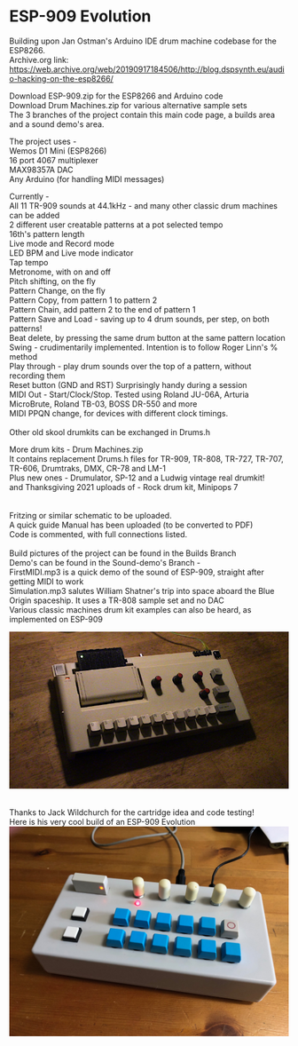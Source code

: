 # ESP-909 Evolution
Building upon Jan Ostman's Arduino IDE drum machine codebase for the ESP8266. <br>
Archive.org link:<br>
https://web.archive.org/web/20190917184506/http://blog.dspsynth.eu/audio-hacking-on-the-esp8266/ <br>

Download ESP-909.zip for the ESP8266 and Arduino code <br>
Download Drum Machines.zip for various alternative sample sets <br>
The 3 branches of the project contain this main code page, a builds area and a sound demo's area.
<br>

The project uses - <br>
Wemos D1 Mini (ESP8266) <br>
16 port 4067 multiplexer <br>
MAX98357A DAC <br>
Any Arduino (for handling MIDI messages) <br>


Currently - <br>
All 11 TR-909 sounds at 44.1kHz - and many other classic drum machines can be added <br>
2 different user creatable patterns at a pot selected tempo <br>
16th's pattern length <br>
Live mode and Record mode  <br>
LED BPM and Live mode indicator <br>
Tap tempo <br>
Metronome, with on and off <br>
Pitch shifting, on the fly <br>
Pattern Change, on the fly <br>
Pattern Copy, from pattern 1 to pattern 2 <br>
Pattern Chain, add pattern 2 to the end of pattern 1 <br>
Pattern Save and Load - saving up to 4 drum sounds, per step, on both patterns! <br>
Beat delete, by pressing the same drum button at the same pattern location <br>
Swing - crudimentarily implemented. Intention is to follow Roger Linn's % method <br>
Play through - play drum sounds over the top of a pattern, without recording them <br>
Reset button (GND and RST) Surprisingly handy during a session <br>
MIDI Out - Start/Clock/Stop. Tested using Roland JU-06A, Arturia MicroBrute, Roland TB-03, BOSS DR-550 and more<br>
MIDI PPQN change, for devices with different clock timings. <br> 
<br>
Other old skool drumkits can be exchanged in Drums.h <br>


More drum kits - Drum Machines.zip <br>
It contains replacement Drums.h files for TR-909, TR-808, TR-727, TR-707, TR-606, Drumtraks, DMX, CR-78 and LM-1 <br>
Plus new ones - Drumulator, SP-12 and a Ludwig vintage real drumkit! <br>
and Thanksgiving 2021 uploads of - Rock drum kit, Minipops 7 <br>
<br>
<br>
Fritzing or similar schematic to be uploaded. <br>
A quick guide Manual has been uploaded (to be converted to PDF) <br>
Code is commented, with full connections listed. <br>
<br> Build pictures of the project can be found in the Builds Branch<br>
Demo's can be found in the Sound-demo's Branch - <br>
FirstMIDI.mp3 is a quick demo of the sound of ESP-909, straight after getting MIDI to work <br>
Simulation.mp3 salutes William Shatner's trip into space aboard the Blue Origin spaceship. It uses a TR-808 sample set and no DAC<br>
Various classic machines drum kit examples can also be heard, as implemented on ESP-909 <br>


<img src ="./ESP-909_s.JPG" raw=true />
<br> <br>


Thanks to Jack Wildchurch for the cartridge idea and code testing! <br>
Here is his very cool build of an ESP-909 Evolution<br>
<img src ="./JWbuild.jpg" raw=true />
<br> <br>


